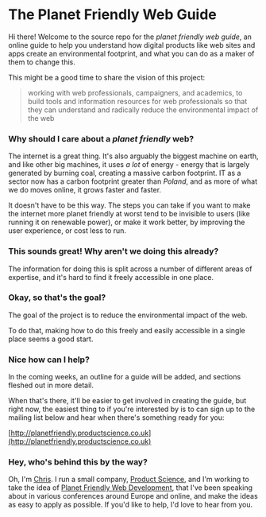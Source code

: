 # The Planet Friendly Web Guide

Hi there! Welcome to the source repo for the *planet friendly web guide*, an online guide to help you understand how digital products like web sites and apps create an environmental footprint, and what you can do as a maker of them to change this.

This might be a good time to share the vision of this project:

> working with web professionals, campaigners, and academics, to build tools and information resources for web professionals so that they can understand and radically reduce the environmental impact of the web

### Why should I care about a _planet friendly_ web?

The internet is a great thing. It's also arguably the biggest machine on earth, and like other big machines, it uses _a lot_ of energy - energy that is largely generated by burning coal, creating a massive carbon footprint. IT as a sector now has a carbon footprint greater than _Poland_, and as more of what we do moves online, it grows faster and faster.

It doesn't have to be this way. The steps you can take if you want to make the internet more planet friendly at worst tend to be invisible to users (like running it on renewable power), or make it work better, by improving the user experience, or cost less to run.

### This sounds great! Why aren't we doing this already?

The information for doing this is split across a number of different areas of expertise, and it's hard to find it freely accessible in one place.

### Okay, so that's the goal?

The goal of the project is to reduce the environmental impact of the web.

To do that, making how to do this freely and easily accessible in a single place seems a good start.

### Nice how can I help?

In the coming weeks, an outline for a guide will be added, and sections fleshed out in more detail.

When that's there, it'll be easier to get involved in creating the guide, but right now, the easiest thing to if you're interested by is to can sign up to the mailing list below and hear when there's something ready for you:

[http://planetfriendly.productscience.co.uk](http://planetfriendly.productscience.co.uk)

### Hey, who's behind this by the way?

Oh, I'm [Chris](http://chrisadams.me.uk). I run a small company, [Product Science](https://productscience.co.uk), and I'm working to take the idea of [Planet Friendly Web Development](http://planetfriendly.productscience.co.uk), that I've been speaking about in various conferences around Europe and online, and make the ideas as easy to apply as possible. If you'd like to help, I'd love to hear from you.
